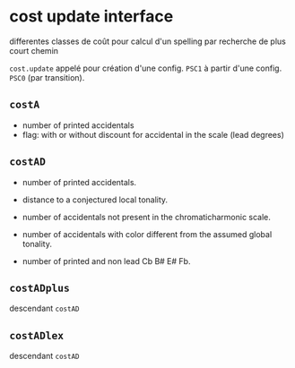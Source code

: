 # cost update interface

differentes classes de coût pour calcul d'un spelling par recherche de plus court chemin

`cost.update` appelé pour création d'une config. `PSC1` à partir d'une config. `PSC0`  (par transition).





## `costA`

- number of printed accidentals
- flag: with or without discount for accidental in the scale (lead degrees)



## `costAD`

- number of printed accidentals.

- distance to a conjectured local tonality.

- number of accidentals not present in the chromaticharmonic scale.

- number of accidentals with color different from the assumed global tonality.

- number of printed and non lead Cb B# E# Fb.





## `costADplus`

descendant `costAD`







## `costADlex`

descendant `costAD`



